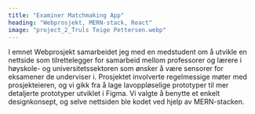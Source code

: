 ```yaml
---
title: "Examiner Matchmaking App"
heading: "Webprosjekt, MERN-stack, React"
image: "project_2_Truls Teige Pettersen.webp"
---
```


I emnet Webprosjekt samarbeidet jeg med en medstudent om å utvikle en nettside som tilrettelegger for samarbeid mellom professorer og lærere i høyskole- og universitetssektoren som ønsker å være sensorer for eksamener de underviser i. Prosjektet involverte regelmessige møter med prosjekteieren, og vi gikk fra å lage lavoppløselige prototyper til mer detaljerte prototyper utviklet i Figma. Vi valgte å benytte et enkelt designkonsept, og selve nettsiden ble kodet ved hjelp av MERN-stacken.
